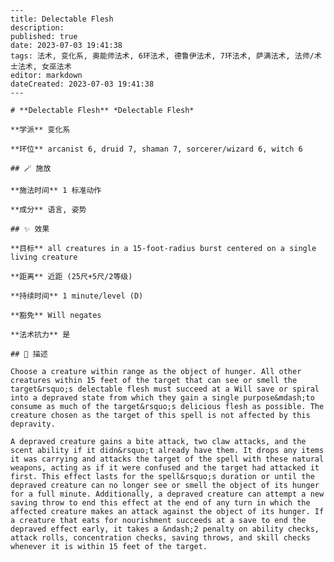 
    ---
    title: Delectable Flesh
    description: 
    published: true
    date: 2023-07-03 19:41:38
    tags: 法术, 变化系, 奥能师法术, 6环法术, 德鲁伊法术, 7环法术, 萨满法术, 法师/术士法术, 女巫法术
    editor: markdown
    dateCreated: 2023-07-03 19:41:38
    ---

    # **Delectable Flesh** *Delectable Flesh*

    **学派** 变化系 

    **环位** arcanist 6, druid 7, shaman 7, sorcerer/wizard 6, witch 6

    ## 🪄 施放

    **施法时间** 1 标准动作

    **成分** 语言, 姿势

    ## ✨ 效果 

    **目标** all creatures in a 15-foot-radius burst centered on a single living creature 

    **距离** 近距 (25尺+5尺/2等级)  

    **持续时间** 1 minute/level (D) 

    **豁免** Will negates

    **法术抗力** 是

    ## 📖 描述

    Choose a creature within range as the object of hunger. All other creatures within 15 feet of the target that can see or smell the target&rsquo;s delectable flesh must succeed at a Will save or spiral into a depraved state from which they gain a single purpose&mdash;to consume as much of the target&rsquo;s delicious flesh as possible. The creature chosen as the target of this spell is not affected by this depravity.

    A depraved creature gains a bite attack, two claw attacks, and the scent ability if it didn&rsquo;t already have them. It drops any items it was carrying and attacks the target of the spell with these natural weapons, acting as if it were confused and the target had attacked it first. This effect lasts for the spell&rsquo;s duration or until the depraved creature can no longer see or smell the object of its hunger for a full minute. Additionally, a depraved creature can attempt a new saving throw to end this effect at the end of any turn in which the affected creature makes an attack against the object of its hunger. If a creature that eats for nourishment succeeds at a save to end the depraved effect early, it takes a &ndash;2 penalty on ability checks, attack rolls, concentration checks, saving throws, and skill checks whenever it is within 15 feet of the target.
    